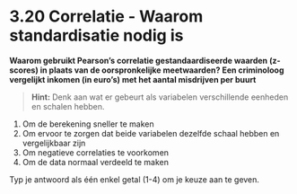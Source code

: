 # 3.20 Correlatie - Waarom standardisatie nodig is

**Waarom gebruikt Pearson’s correlatie gestandaardiseerde waarden (z-scores) in plaats van de oorspronkelijke meetwaarden? Een criminoloog vergelijkt inkomen (in euro’s) met het aantal misdrijven per buurt**

> **Hint:** Denk aan wat er gebeurt als variabelen verschillende eenheden en schalen hebben.

1. Om de berekening sneller te maken
2. Om ervoor te zorgen dat beide variabelen dezelfde schaal hebben en vergelijkbaar zijn
3. Om negatieve correlaties te voorkomen
4. Om de data normaal verdeeld te maken

Typ je antwoord als één enkel getal (1-4) om je keuze aan te geven.